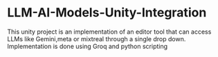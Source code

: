 # LLM-AI-Models-Unity-Integration
This unity project is an implementation of an editor tool that can access LLMs like Gemini,meta or mixtreal through a single drop down. Implementation is done using Groq and python scripting
